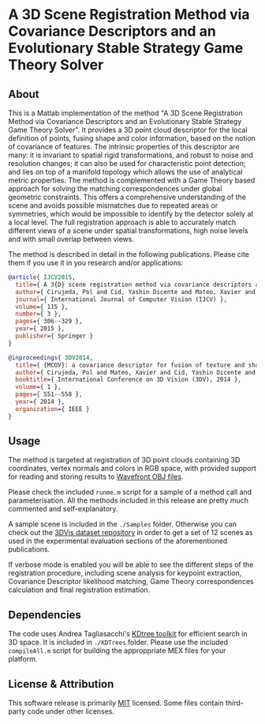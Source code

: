 # A 3D Scene Registration Method via Covariance Descriptors and an Evolutionary Stable Strategy Game Theory Solver

## About
This is a Matlab implementation of the method "A 3D Scene Registration Method via Covariance Descriptors and an Evolutionary Stable Strategy Game Theory Solver". It provides a 3D point cloud descriptor for the local definition of points, fusing shape and color information, based on the notion of covariance of features. The intrinsic properties of this descriptor are many: it is invariant to spatial rigid transformations, and robust to noise and resolution changes; it can also be used for characteristic point detection; and lies on top of a manifold topology which allows the use of analytical metric properties.
The method is complemented with a Game Theory based approach for solving the matching correspondences under global geometric constraints. This offers a comprehensive understanding of the scene and avoids possible mismatches due to repeated areas or symmetries, which would be impossible to identify by the detector solely at a local level.
The full registration approach is able to accurately match different views of a scene under spatial transformations, high noise levels and with small overlap between views.

The method is described in detail in the following publications. Please cite them if you use it in you research and/or applications:

```bibtex
@article{ IJCV2015,
  title={ A 3{D} scene registration method via covariance descriptors and an evolutionary stable strategy game theory solver },
  author={ Cirujeda, Pol and Cid, Yashin Dicente and Mateo, Xavier and Binefa, Xavier },
  journal={ International Journal of Computer Vision (IJCV) },
  volume={ 115 },
  number={ 3 },
  pages={ 306--329 },
  year={ 2015 },
  publisher={ Springer }
}
```

```bibtex
@inproceedings{ 3DV2014,
  title={ {MCOV}: a covariance descriptor for fusion of texture and shape features in 3{D} point clouds },
  author={ Cirujeda, Pol and Mateo, Xavier and Cid, Yashin Dicente and Binefa, Xavier },
  booktitle={ International Conference on 3D Vision (3DV), 2014 },
  volume={ 1 },
  pages={ 551--558 },
  year={ 2014 },
  organization={ IEEE }
}
```

## Usage
The method is targeted at registration of 3D point clouds containing 3D coordinates, vertex normals and colors in RGB space, with provided support for reading and storing results to [Wavefront OBJ files](https://en.wikipedia.org/wiki/Wavefront_.obj_file).

Please check the included ```runme.m``` script for a sample of a method call and parameterisation. All the methods included in this release are pretty much commented and self-explanatory.

A sample scene is included in the ```./Samples``` folder. Otherwise you can check out the [3DVis dataset repository](https://github.com/pcirujeda/3DVis-dataset) in order to get a set of 12 scenes as used in the experimental evaluation sections of the aforementioned publications.

If verbose mode is enabled you will be able to see the different steps of the registration procedure, including scene analysis for keypoint extraction, Covariance Descriptor likelihood matching, Game Theory correspondences calculation and final registration estimation.

## Dependencies
The code uses Andrea Tagliasacchi's [KDtree toolkit](https://github.com/ataiya/kdtree) for efficient search in 3D space.
It is included in ```./KDTrees``` folder. Please use the included ```compileAll.m``` script for building the approppriate MEX files for your platform.

## License & Attribution
This software release is primarily [MIT](https://opensource.org/licenses/MIT) licensed. Some files contain third-party code under other licenses.